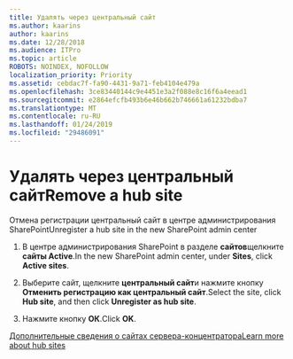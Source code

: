 ```yaml
---
title: Удалять через центральный сайт
ms.author: kaarins
author: kaarins
ms.date: 12/28/2018
ms.audience: ITPro
ms.topic: article
ROBOTS: NOINDEX, NOFOLLOW
localization_priority: Priority
ms.assetid: cebdac7f-fa90-4431-9a71-feb4104e479a
ms.openlocfilehash: 3ce83440144c9e4451e3a2f088e8c16f6a4eead1
ms.sourcegitcommit: e2864efcfb493b6e46b662b746661a61232bdba7
ms.translationtype: MT
ms.contentlocale: ru-RU
ms.lasthandoff: 01/24/2019
ms.locfileid: "29486091"
---
```

# <a name="remove-a-hub-site"></a><span data-ttu-id="a9836-102">Удалять через центральный сайт</span><span class="sxs-lookup"><span data-stu-id="a9836-102">Remove a hub site</span></span>

<span data-ttu-id="a9836-103">Отмена регистрации центральный сайт в центре администрирования SharePoint</span><span class="sxs-lookup"><span data-stu-id="a9836-103">Unregister a hub site in the new SharePoint admin center</span></span>
  
1. <span data-ttu-id="a9836-104">В центре администрирования SharePoint в разделе **сайтов**щелкните **сайты Active**.</span><span class="sxs-lookup"><span data-stu-id="a9836-104">In the new SharePoint admin center, under **Sites**, click **Active sites**.</span></span> 
    
2. <span data-ttu-id="a9836-105">Выберите сайт, щелкните **центральный сайт**и нажмите кнопку **Отменить регистрацию как центральный сайт**.</span><span class="sxs-lookup"><span data-stu-id="a9836-105">Select the site, click **Hub site**, and then click **Unregister as hub site**.</span></span> 
    
3. <span data-ttu-id="a9836-106">Нажмите кнопку **ОК**.</span><span class="sxs-lookup"><span data-stu-id="a9836-106">Click **OK**.</span></span> 
    
[<span data-ttu-id="a9836-107">Дополнительные сведения о сайтах сервера-концентратора</span><span class="sxs-lookup"><span data-stu-id="a9836-107">Learn more about hub sites</span></span>](https://support.office.com/en-us/article/what-is-a-sharepoint-hub-site-fe26ae84-14b7-45b6-a6d1-948b3966427f?ui=en-US&amp;rs=en-US&amp;ad=US)
  

